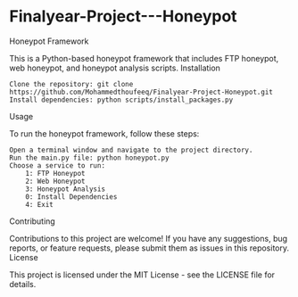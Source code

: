 # Finalyear-Project---Honeypot

Honeypot Framework

This is a Python-based honeypot framework that includes FTP honeypot, web honeypot, and honeypot analysis scripts.
Installation

    Clone the repository: git clone https://github.com/Mohammedthoufeeq/Finalyear-Project-Honeypot.git
    Install dependencies: python scripts/install_packages.py

Usage

To run the honeypot framework, follow these steps:

    Open a terminal window and navigate to the project directory.
    Run the main.py file: python honeypot.py
    Choose a service to run:
        1: FTP Honeypot
        2: Web Honeypot
        3: Honeypot Analysis
        0: Install Dependencies
        4: Exit

Contributing

Contributions to this project are welcome! If you have any suggestions, bug reports, or feature requests, please submit them as issues in this repository.
License

This project is licensed under the MIT License - see the LICENSE file for details.

